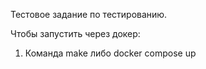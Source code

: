 Тестовое задание по тестированию.

Чтобы запустить через докер:
1. Команда make либо docker compose up

